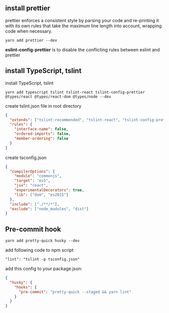 ## install prettier

prettier enforces a consistent style by parsing your code and re-printing it with its own rules that take the maximum line length into account, wrapping code when necessary.

`yarn add prettier --dev`

**eslint-config-prettier** is to disable the conflicting rules between eslint and prettier

## install TypeScript, tslint

install TypeScript, tslint

`yarn add typescript tslint tslint-react tslint-config-prettier @types/react @types/react-dom @types/node --dev`

create tslint.json file in root directory

```json
{
  "extends": ["tslint:recommended", "tslint-react", "tslint-config-prettier"],
  "rules": {
    "interface-name": false,
    "ordered-imports": false,
    "member-ordering": false
  }
}
```

create tsconfig.json

```json
{
  "compilerOptions": {
    "module": "commonjs",
    "target": "es5",
    "jsx": "react",
    "experimentalDecorators": true,
    "lib": ["dom", "es2015"]
  },
  "include": ["./**/*"],
  "exclude": ["node_modules", "dist"]
}
```

## Pre-commit hook

`yarn add pretty-quick husky --dev`

add following code to npm script

`"lint": "tslint -p tsconfig.json"`

add this config to your package.json:

```json
{
  "husky": {
    "hooks": {
      "pre-commit": "pretty-quick --staged && yarn lint"
    }
  }
}
```

